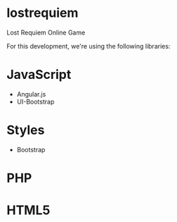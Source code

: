 lostrequiem
===========

Lost Requiem Online Game

For this development, we're using the following libraries:
# JavaScript
 * Angular.js
 * UI-Bootstrap
# Styles
 * Bootstrap
# PHP
# HTML5
